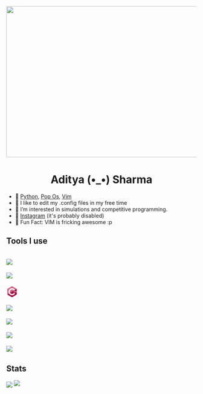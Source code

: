 <img height="400px" width="1400px" src="https://images.unsplash.com/photo-1618005182384-a83a8bd57fbe?ixid=MnwxMjA3fDB8MHxzZWFyY2h8MTN8fGFic3RyYWN0JTIwY29sb3JzfGVufDB8MHwwfHw%3D&ixlib=rb-1.2.1&auto=format&fit=crop&w=500&q=60">

<h1 align="center">Aditya (•_•) Sharma</h1>

- 🍂 [Python](https://www.python.org/), [Pop Os](https://pop.system76.com/), [Vim](https://www.vim.org/)
- 🌱 I like to edit my .config files in my free time
- 👀 I’m interested in simulations and competitive programming.
- 📱 [Instagram](https://instagram.com/6adupadu9) (it's probably disabled) 
- 🌠 Fun Fact: VIM is fricking awesome :p 

## Tools I use 
[<code>
<img width="30px" src="https://static.wikia.nocookie.net/logopedia/images/3/35/Tux.svg/revision/latest/scale-to-width-down/200?cb=20170329125233" />
</code>](https://www.linux.org/)
[<code>
<img width="30px" src="https://img.icons8.com/color/240/000000/python.png">
</code>](https://www.python.org/)
[<code> 
<img width="30px" src="https://raw.githubusercontent.com/devicons/devicon/master/icons/cplusplus/cplusplus-original.svg">
</code>](https://www.w3schools.com/cpp/)
[<code> 
<img width="30px" src="https://img.icons8.com/fluent/2x/github.png">
</code>](https://www.github.com/)
[<code> 
<img width="30px" src="https://img.icons8.com/color/48/000000/git.png">
</code>](https://git-scm.com/)
[<code>
<img width="30px" src="https://www.vim.org/images/vim_small.gif" />
</code>](https://www.vim.org/)
[<code>
<img width="40px" src="https://ohmyz.sh/img/OMZLogo_BnW.png">
</code>](https://ohmyz.sh/)



## Stats
<img align="center" src="https://github-readme-stats.vercel.app/api?username=adityasharma223&show_icons=true&theme=dark&hide_border=true&locale=en" />
<img allign="center" src="https://github-readme-stats.vercel.app/api/top-langs/?username=adityasharma223&theme=dark&hide_border=true"/>
